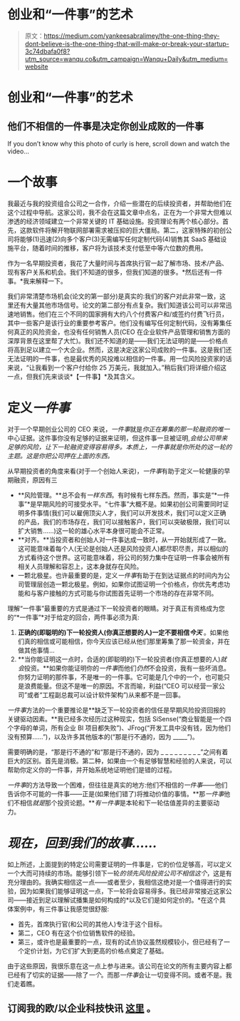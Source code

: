 # 创业和“一件事”的艺术

> 原文：<https://medium.com/yankeesabralimey/the-one-thing-they-dont-believe-is-the-one-thing-that-will-make-or-break-your-startup-3c74dbafa0f8?utm_source=wanqu.co&utm_campaign=Wanqu+Daily&utm_medium=website>

# 创业和“一件事”的艺术

## 他们不相信的一件事是决定你创业成败的一件事



If you don’t know why this photo of curly is here, scroll down and watch the video…



# 一个故事

我最近与我的投资组合公司之一合作，介绍一些潜在的后续投资者，并帮助他们在这个过程中导航。这家公司，我不会在这篇文章中点名，正在为一个非常大但难以渗透的经济领域建立一个非常关键的 IT 基础设施。投资理论有两个核心部分。首先，这款软件将解开物联网部署需求被压抑的巨大僵局。第二，这家特殊的初创公司将能够(1)迅速(2)向多个客户(3)无需编写任何定制代码(4)销售其 SaaS 基础设施平台，随着时间的推移，客户将为该技术支付低至中等六位数的费用。

作为一名早期投资者，我花了大量时间与首席执行官一起了解市场、技术/产品、现有客户关系和机会。我们不知道的很多，但我们知道的很多。*然后还有一件事。*我来解释一下。

我们非常清楚市场机会(论文的第一部分)是真实的:我们的客户对此非常一致，这里还有大量其他市场信号。论文的第二部分有点复杂。我们知道该公司可以非常迅速地销售。他们在三个不同的国家拥有大约八个付费客户和/或签约付费飞行员，其中一些客户是该行业的重要参考客户。他们没有编写任何定制代码，没有筹集任何真正的风险资金，也没有任何销售人员(CEO 在企业软件产品管理和销售方面的深厚背景在这里帮了大忙)。我们还不知道的是——我们无法证明的是——价格点将高到足以建立一个大企业。然而，这是决定这家公司成败的一件事。这是我们还无法证明的一件事，也是最优秀的风投难以相信的一件事。用一位风险投资家的话来说，“让我看到一个客户付给你 25 万美元，我就加入。”稍后我们将详细介绍这一点，但我们先来谈谈*【一件事】*及其含义。

# 定义*一件事*

对于一个早期创业公司的 CEO 来说，*一件事*就是*你正在筹集的那一轮融资的唯一*中心证据。这件事你没有足够的证据来证明，但这件事一旦被证明,*会给公司带来足够的风险，让下一轮融资变得容易得多。本质上，*一件事*就是你所处的这一轮的主题。这是你把公司押在上面的东西。*

从早期投资者的角度来看(对于一个创始人来说)，*一件事*有助于定义一轮健康的早期融资，原因有三

*   **风险管理。**总不会有*一样东西*。有时候有七样东西。然而，事实是“*一件事”*是早期风险的可接受水平。“七件事”大概不是。如果初创公司需要同时证明多件事情(我们可以雇佣顶尖人才，我们可以开发技术，我们可以定义正确的产品，我们的市场存在，我们可以接触客户，我们可以突破极限，我们可以扩大销售……)这一轮的雄心水平本身很可能会不正常。
*   **对齐。**当投资者和创始人对一件事达成一致时，从一开始就形成了一致。这可能意味着每个人(无论是创始人还是风险投资人)都尽职尽责，并以相似的方式看待这个世界。这可能意味着，将公司的努力集中在证明一件事会被所有相关人员理解和容忍上，这本身就存在风险。
*   一颗北极星。也许最重要的是，定义*一件事*有助于在到达证据点的时间内为公司管理层创造一颗北极星。例如，如果你试图证明一个价格点，你优先考虑功能和与客户接触的方式可能与你试图首先证明一个市场的存在非常不同。

理解“一件事”最重要的方式是通过下一轮投资者的眼睛。对于真正有资格成为您的“*一件事”*对于给定的回合，两件事必须为真:

1.  **正确的(即聪明的)下一轮投资人(你真正想要的人)一定不要相信*今天*** 。如果他们真的相信或可能相信，你今天应该已经从他们那里筹集了那一轮资金，并在做其他事情…
2.  **当你能证明这一点时，合适的(即聪明的)下一轮投资者(你真正想要的人)*就会*投资。**如果你能证明你的*一件事*而他们*仍然*不会投资，我有一些坏消息。你努力证明的那件事，不是唯一的一件事。它可能是几个中的一个，也可能只是浪费能量。但这不是唯一的原因。不言而喻，利益(“CEO 可以经营一家公司”或者“工程副总裁可以设计软件架构”)从来都不是一回事。

*一件事*方法的一个重要推论是**缺乏下一轮投资者的信任是早期风险投资回报的关键驱动因素。**我已经多次经历过这种现实，包括 SiSense(“商业智能是一个四个字母的单词，所有企业 BI 项目都失败”)、JFrog(“开发工具中没有钱，因为他们没有预算……”)，以及许多其他版本的(“那是行不通的，因为 _____”)。

需要明确的是，“那是行不通的”和“那是行不通的，因为 _ _ _ _ _ _ _ _ _”之间有着巨大的区别。首先是消极。第二种，如果由一个有足够智慧和经验的人来说，可以帮助你定义你的一件事，并开始系统地证明他们是错的过程。

*一件事*的方法导致一个困难，但往往是真实的地方:他们不相信的*一件事*——他们告诉你不可能的一件事——正是(如果他们错了)将推动价值的事情。**那*一件事*他们不相信*就是*那个投资论题。***有一件事*是本轮和下一轮估值差异的主要驱动力。

# ***现在，回到我们的故事……***

如上所述，上面提到的特定公司需要证明的一件事是，它的价位足够高，可以定义一个大而可持续的市场。能够引领下一轮*的领先风险投资公司不相信这个*，这是有充分理由的。我确实相信这一点——或者至少，我相信这绝对是一个值得进行的实验，因为如果我们能够证明这一点，下一轮将会容易得多。我已经非常接近这家公司——接近到足以理解试播集是如何构成的*以及它们是如何定价的。*在这个具体案例中，有三件事让我感觉很舒服:

*   首先，首席执行官(和公司的其他人)专注于这个目标。
*   第二，CEO 有在这个价位销售软件的经验。
*   第三，或许也是最重要的一点，现有的试点协议虽然规模较小，但已经有了一个定价计划，为它们扩大到更高的价格点奠定了基础。

由于这些原因，我很乐意在这一点上参与进来。该公司在论文的所有主要内容上都已经有了切实的证据——除了*一个*。而那*一件事*会让一切变得不同。或者不是。我们走着瞧。

## **订阅我的欧/以企业科技快讯** [**这里**](https://www.getrevue.co/profile/yankeesabralimey) **。**
